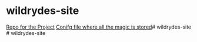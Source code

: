 # wildrydes-site
[Repo for the Project](https://github.com/gtjames/Unicorn-OG)
[Conifg file where all the magic is stored](./js/config.js)#   w i l d r y d e s - s i t e  
 #   w i l d r y d e s - s i t e  
 